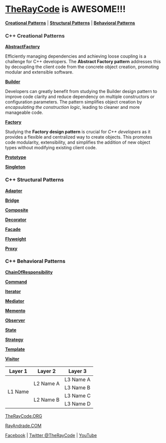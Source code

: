 # [TheRayCode](../../README.md) is AWESOME!!!

**[Creational Patterns](./Creational/README.md)** | **[Structural Patterns](./Structural/README.md)** | **[Behavioral Patterns](./Behavioral/README.md)**

<h3  style="color:#333">C++ Creational Patterns</h3>

[**AbstractFactory**](./Creational/AbstractFactory/README.md)

Efficiently managing dependencies and achieving loose coupling is a challenge for C++ developers. The **Abstract Factory pattern** addresses this by decoupling the client code from the concrete object creation, promoting modular and extensible software. 

[**Builder**](./Creational/Builder/README.md)

Developers can greatly benefit from studying the Builder design pattern to improve code clarity and reduce dependency on multiple constructors or configuration parameters. The pattern simplifies object creation by *encapsulating the construction logic*, leading to cleaner and more manageable code. 

[**Factory**](./Creational/Factory/README.md)

Studying the **Factory design pattern** is crucial for *C++ developers* as it provides a flexible and centralized way to create objects. This promotes code modularity, extensibility, and simplifies the addition of new object types without modifying existing client code. 

[**Prototype**](./Creational/Prototype/README.md)

[**Singleton**](./Creational/Singleton/README.md)

<h3>C++ Structural Patterns</h3>

[**Adapter**](./Structural/Adapter/README.md)

[**Bridge**](./Structural/Bridge/README.md)

[**Composite**](./Structural/Composite/README.md)

[**Decorator**](./Structural/Decorator/README.md)

[**Facade**](./Structural/Facade/README.md)

[**Flyweight**](./Structural/Flyweight/README.md)

[**Proxy**](./Structural/Proxy/README.md)

<h3>C++ Behavioral Patterns</h3>

[**ChainOfResponsibility**](./Behavioral/ChainOfResponsibility/README.md)

[**Command**](./Behavioral/Command/README.md)

[**Iterator**](./Behavioral/ChainOfResponsibility/README.md)

[**Mediator**](./Behavioral/Mediator/README.md)

[**Memento**](./Behavioral/Memento/README.md)

[**Observer**](./Behavioral/Observer/README.md)

[**State**](./Behavioral/State/README.md)

[**Strategy**](./Behavioral/Strategy/README.md)

[**Template**](./Behavioral/Template/README.md)

[**Visitor**](./Behavioral/Visitor/README.md)


<table>
    <thead>
        <tr>
            <th>Layer 1</th>
            <th>Layer 2</th>
            <th>Layer 3</th>
        </tr>
    </thead>
    <tbody>
        <tr>
            <td rowspan=4>L1 Name</td>
            <td rowspan=2>L2 Name A</td>
            <td>L3 Name A</td>
        </tr>
        <tr>
            <td>L3 Name B</td>
        </tr>
        <tr>
            <td rowspan=2>L2 Name B</td>
            <td>L3 Name C</td>
        </tr>
        <tr>
            <td>L3 Name D</td>
        </tr>
    </tbody>
</table>



[TheRayCode.ORG](https://www.TheRayCode.ORG)

[RayAndrade.COM](https://www.RayAndrade.com)

[Facebook](https://www.facebook.com/TheRayCode/) | [Twitter @TheRayCode](https://www.twitter.com/TheRayCode/) | [YouTube](https://www.youtube.com/TheRayCode/)
